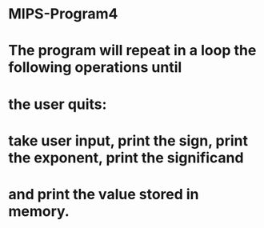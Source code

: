 # MIPS-Program4

# The program will repeat in a loop the following operations until
#	the user quits: 
#	take user input, print the sign, print the exponent, print the significand
#	and print the value stored in memory.

